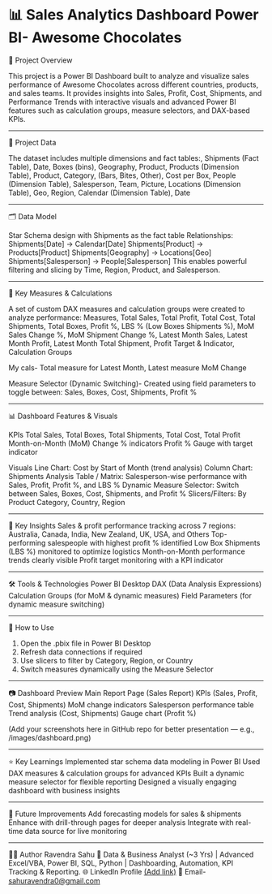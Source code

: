 # 📊 Sales Analytics Dashboard Power BI- Awesome Chocolates 

🚀 Project Overview

This project is a Power BI Dashboard built to analyze and visualize sales performance of Awesome Chocolates across different countries, products, and sales teams.
It provides insights into Sales, Profit, Cost, Shipments, and Performance Trends with interactive visuals and advanced Power BI features such as calculation groups, measure selectors, and DAX-based KPIs.

---

📂 Project Data

The dataset includes multiple dimensions and fact tables:, Shipments (Fact Table), Date, Boxes (bins), Geography, Product, Products (Dimension Table), Product, Category, (Bars, Bites, Other), Cost per Box, People (Dimension Table), Salesperson, Team, Picture, Locations (Dimension Table), Geo, Region, Calendar (Dimension Table), Date

---

🗂 Data Model

Star Schema design with Shipments as the fact table
Relationships:
Shipments[Date] → Calendar[Date]
Shipments[Product] → Products[Product]
Shipments[Geography] → Locations[Geo]
Shipments[Salesperson] → People[Salesperson]
This enables powerful filtering and slicing by Time, Region, Product, and Salesperson.

---

📐 Key Measures & Calculations

A set of custom DAX measures and calculation groups were created to analyze performance:
Measures, Total Sales, Total Profit, Total Cost, Total Shipments, Total Boxes, Profit %, LBS % (Low Boxes Shipments %), MoM Sales Change %, MoM Shipment Change %, Latest Month Sales, Latest Month Profit, Latest Month Total Shipment, Profit Target & Indicator, Calculation Groups

My cals- Total measure for Latest Month, Latest measure MoM Change

Measure Selector (Dynamic Switching)- Created using field parameters to toggle between: Sales, Boxes, Cost, Shipments, Profit %

---

📊 Dashboard Features & Visuals

KPIs
Total Sales, Total Boxes, Total Shipments, Total Cost, Total Profit
Month-on-Month (MoM) Change % indicators
Profit % Gauge with target indicator

Visuals
Line Chart: Cost by Start of Month (trend analysis)
Column Chart: Shipments Analysis
Table / Matrix: Salesperson-wise performance with Sales, Profit, Profit %, and LBS %
Dynamic Measure Selector: Switch between Sales, Boxes, Cost, Shipments, and Profit %
Slicers/Filters: By Product Category, Country, Region

---

🎯 Key Insights
Sales & profit performance tracking across 7 regions: Australia, Canada, India, New Zealand, UK, USA, and Others
Top-performing salespeople with highest profit % identified
Low Box Shipments (LBS %) monitored to optimize logistics
Month-on-Month performance trends clearly visible
Profit target monitoring with a KPI indicator

---

🛠 Tools & Technologies
Power BI Desktop
DAX (Data Analysis Expressions)
Calculation Groups (for MoM & dynamic measures)
Field Parameters (for dynamic measure switching)

---

📌 How to Use
1. Open the .pbix file in Power BI Desktop
2. Refresh data connections if required
3. Use slicers to filter by Category, Region, or Country
4. Switch measures dynamically using the Measure Selector

---

📷 Dashboard Preview
Main Report Page (Sales Report)
KPIs (Sales, Profit, Cost, Shipments)
MoM change indicators
Salesperson performance table
Trend analysis (Cost, Shipments)
Gauge chart (Profit %)

(Add your screenshots here in GitHub repo for better presentation — e.g., /images/dashboard.png)

---

⭐ Key Learnings
Implemented star schema data modeling in Power BI
Used DAX measures & calculation groups for advanced KPIs
Built a dynamic measure selector for flexible reporting
Designed a visually engaging dashboard with business insights

---

📌 Future Improvements
Add forecasting models for sales & shipments
Enhance with drill-through pages for deeper analysis
Integrate with real-time data source for live monitoring

---

👨‍💻 Author
Ravendra Sahu
💼 Data & Business Analyst (~3 Yrs) | Advanced Excel/VBA, Power BI, SQL, Python | Dashboarding, Automation, KPI Tracking & Reporting.
🌐 LinkedIn Profile [(Add link)](https://www.linkedin.com/in/theravendrasahu/)
📧 Email- sahuravendra0@gmail.com
